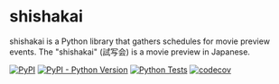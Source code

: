 # shishakai

shishakai is a Python library that gathers schedules for movie preview events. The "shishakai" (試写会) is a movie preview in Japanese.

[![PyPI](https://img.shields.io/pypi/v/shishakai.svg)](https://pypi.org/project/shishakai/)
[![PyPI - Python Version](https://img.shields.io/pypi/pyversions/shishakai.svg)](https://pypi.org/project/shishakai/)
[![Python Tests](https://github.com/speg03/shishakai/workflows/Python%20Tests/badge.svg)](https://github.com/speg03/shishakai/actions?query=workflow%3A%22Python+Tests%22)
[![codecov](https://codecov.io/gh/speg03/shishakai/branch/master/graph/badge.svg)](https://codecov.io/gh/speg03/shishakai)
